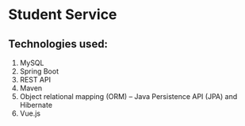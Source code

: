 # Student Service
 
## Technologies used: 
1. MySQL
2. Spring Boot
3. REST API
4. Maven
5. Object relational mapping (ORM) – Java Persistence API (JPA) and Hibernate
6. Vue.js
